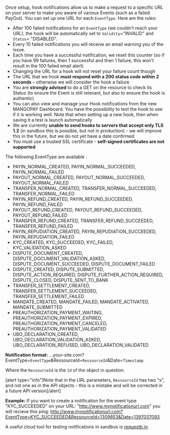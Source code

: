 Once setup, hook notifications allow us to make a request to a specific URL on your server to make you aware of various Events (such as a failed PayOut). You can set up one URL for each `EventType`. Here are the rules:
* After 100 failed notifications for an `EventType` (we couldn’t reach your URL), the hook will be automatically set to `Validity`="INVALID" and `Status`= "DISABLED".
* Every 10 failed notifications you will receive an email warning you of the issue.
* Each time you have a successful notification, we reset this counter (so if you have 99 failures, then 1 successful and then 1 failure, this won’t result in the 100 failed email alert)
* Changing the URL for a hook will not reset your failure count though
* The URL that we hook **must respond with a 200 status code within 2 seconds** – otherwise we will consider the hook a failure
* You are **strongly advised** to do a GET on the resource to check its Status (to ensure the Event is still relevant, but also to ensure the hook is authentic)
* You can also view and manage your Hook notifications from the new MANGOPAY Dashboard. You have the possibility to test the hook to see if it is working well. Note that when setting up a new hook, then when saving it a test is launch automatically
* We are currently **unable to send hooks to servers that accept only TLS 1.2** (in sandbox this is possible, but not in production) - we will improve this in the future, but we do not yet have a date confirmed
* You must use a trusted SSL certificate - **self-signed certificates are not supported**

The following EventType are available : 
* PAYIN_NORMAL_CREATED, PAYIN_NORMAL_SUCCEEDED, PAYIN_NORMAL_FAILED
* PAYOUT_NORMAL_CREATED, PAYOUT_NORMAL_SUCCEEDED, PAYOUT_NORMAL_FAILED
* TRANSFER_NORMAL_CREATED, TRANSFER_NORMAL_SUCCEEDED, TRANSFER_NORMAL_FAILED
* PAYIN_REFUND_CREATED, PAYIN_REFUND_SUCCEEDED, PAYIN_REFUND_FAILED
* PAYOUT_REFUND_CREATED, PAYOUT_REFUND_SUCCEEDED, PAYOUT_REFUND_FAILED
* TRANSFER_REFUND_CREATED, TRANSFER_REFUND_SUCCEEDED, TRANSFER_REFUND_FAILED    
* PAYIN_REPUDIATION_CREATED, PAYIN_REPUDIATION_SUCCEEDED, PAYIN_REPUDIATION_FAILED
* KYC_CREATED, KYC_SUCCEEDED, KYC_FAILED, KYC_VALIDATION_ASKED
* DISPUTE_DOCUMENT_CREATED, DISPUTE_DOCUMENT_VALIDATION_ASKED, DISPUTE_DOCUMENT_SUCCEEDED, DISPUTE_DOCUMENT_FAILED
* DISPUTE_CREATED, DISPUTE_SUBMITTED, DISPUTE_ACTION_REQUIRED, DISPUTE_FURTHER_ACTION_REQUIRED, DISPUTE_CLOSED, DISPUTE_SENT_TO_BANK
* TRANSFER_SETTLEMENT_CREATED, TRANSFER_SETTLEMENT_SUCCEEDED, TRANSFER_SETTLEMENT_FAILED
* MANDATE_CREATED, MANDATE_FAILED, MANDATE_ACTIVATED, MANDATE_SUBMITTED
* PREAUTHORIZATION_PAYMENT_WAITING, PREAUTHORIZATION_PAYMENT_EXPIRED, PREAUTHORIZATION_PAYMENT_CANCELED, PREAUTHORIZATION_PAYMENT_VALIDATED
* UBO_DECLARATION_CREATED, UBO_DECLARATION_VALIDATION_ASKED, UBO_DECLARATION_REFUSED, UBO_DECLARATION_VALIDATED

**Notification format:** ...your-site.com?EventType=`EventType`&RessourceId=`RessourceId`&Date=`Timestamp` 

Where the `RessourceId` is the `Id` of the object in question.

[alert type="info"]Note that in the URL parameters, `RessourceId` has two "s", and not one as in the API objects - this is a mistake and will be corrected in a future API version[/alert]

**Example:**
If you want to create a notification for the event type "KYC_SUCCEEDED" on your URL: "http://www.mynotificationurl.com" you will recieve this ping: http://www.mynotificationurl.com?EventType=KYC_SUCCEEDED&RessourceId=1309853&Date=1397037093

A useful cloud tool for testing notifications in sandbox is [requestb.in](http://requestb.in/).